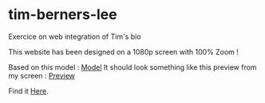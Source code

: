 # tim-berners-lee
Exercice on web integration of Tim's bio

This website has been designed on a 1080p screen with 100% Zoom ! 


Based on this model : [Model](https://marchoutreille.github.io/tim-berners-lee/goal-css.png)
It should look something like this preview from my screen : [Preview](https://marchoutreille.github.io/tim-berners-lee/preview.png)


Find it [Here]( https://marchoutreille.github.io/tim-berners-lee/).
